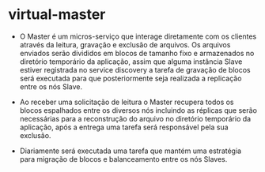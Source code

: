 # virtual-master

- O Master é um micros-serviço que interage diretamente com os clientes através da leitura, gravação e exclusão de arquivos. Os arquivos enviados serão divididos em blocos de tamanho fixo e armazenados no diretório temporário da aplicação, assim que alguma instância Slave estiver registrada no service discovery a tarefa de gravação de blocos será executada para que posteriormente seja realizada a replicação entre os nós Slave.

- Ao receber uma solicitação de leitura o Master recupera todos os blocos espalhados entre os diversos nós incluindo as réplicas que serão necessárias para a reconstrução do arquivo no diretório temporário da aplicação, após a entrega uma tarefa será responsável pela sua exclusão.

- Diariamente será executada uma tarefa que mantém uma estratégia para migração de blocos e balanceamento entre os nós Slaves.

